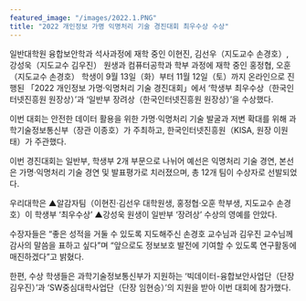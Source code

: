 ```yaml
---
featured_image: "/images/2022.1.PNG"
title: "2022 개인정보 가명 익명처리 기술 경진대회 최우수상 수상"
---
```

일반대학원 융합보안학과 석사과정에 재학 중인 이현진, 김선우（지도교수 손경호）, 강성욱（지도교수 김우진） 원생과 컴퓨터공학과 학부 과정에 재학 중인 홍정협, 오훈（지도교수 손경호） 학생이 9월 13일（화）부터 11월 12일（토）까지 온라인으로 진행된 「2022 개인정보 가명·익명처리 기술 경진대회」에서 ‘학생부 최우수상（한국인터넷진흥원 원장상）’과 ‘일반부 장려상（한국인터넷진흥원 원장상）’을 수상했다.

이번 대회는 안전한 데이터 활용을 위한 가명·익명처리 기술 발굴과 저변 확대를 위해 과학기술정보통신부（장관 이종호）가 주최하고, 한국인터넷진흥원（KISA, 원장 이원태）가 주관했다.

이번 경진대회는 일반부, 학생부 2개 부문으로 나뉘어 예선은 익명처리 기술 경연, 본선은 가명·익명처리 기술 경연 및 발표평가로 치러졌으며, 총 12개 팀이 수상자로 선발되었다.

우리대학은 ▲알감자팀（이현진·김선우 대학원생, 홍정협·오훈 학부생, 지도교수 손경호）이 학생부 ‘최우수상’ ▲강성욱 원생이 일반부 ‘장려상’ 수상의 영예를 안았다.

수장자들은 “좋은 성적을 거둘 수 있도록 지도해주신 손경호 교수님과 김우진 교수님께 감사의 말씀을 표하고 싶다”며 “앞으로도 정보보호 발전에 기여할 수 있도록 연구활동에 매진하겠다”고 밝혔다.

한편, 수상 학생들은 과학기술정보통신부가 지원하는 ‘빅데이터-융합보안사업단（단장 김우진）’과 ‘SW중심대학사업단（단장 임현승）’의 지원을 받아 이번 대회에 참가했다.